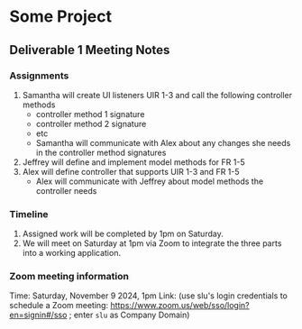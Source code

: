 # Some Project

## Deliverable 1 Meeting Notes

### Assignments
1. Samantha will create UI listeners UIR 1-3 and call the following controller methods
   - controller method 1 signature
   - controller method 2 signature
   - etc
   - Samantha will communicate with Alex about any changes she needs in the controller method signatures
1. Jeffrey will define and implement model methods for FR 1-5
1. Alex will define controller that supports UIR 1-3 and FR 1-5
   - Alex will communicate with Jeffrey about model methods the controller needs

### Timeline
1. Assigned work will be completed by 1pm on Saturday.
1. We will meet on Saturday at 1pm via Zoom to integrate the three parts into a working application.

### Zoom meeting information
Time: Saturday, November 9 2024, 1pm
Link: (use slu's login credentials to schedule a Zoom meeting: https://www.zoom.us/web/sso/login?en=signin#/sso ; enter ```slu``` as Company Domain)

